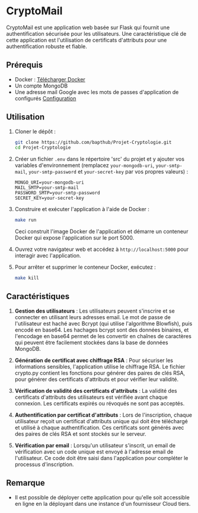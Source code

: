 # CryptoMail

CryptoMail est une application web basée sur Flask qui fournit une authentification sécurisée pour les utilisateurs. 
Une caractéristique clé de cette application est l'utilisation de certificats d'attributs pour une authentification robuste et fiable.


## Prérequis

- Docker : [Télécharger Docker](https://www.docker.com/products/docker-desktop)
- Un compte MongoDB 
- Une adresse mail Google avec les mots de passes d'application de configurés [Configuration](https://support.google.com/mail/answer/185833?hl=fr)

## Utilisation

1. Cloner le dépôt :
    ```bash
    git clone https://github.com/bapthub/Projet-Cryptologie.git
    cd Projet-Cryptologie
    ```
2. Créer un fichier `.env` dans le répertoire 'src' du projet et y ajouter vos variables d'environnement (remplacez `your-mongodb-uri`, `your-smtp-mail`, `your-smtp-password` et `your-secret-key` par vos propres valeurs) :
    ```
    MONGO_URI=your-mongodb-uri
    MAIL_SMTP=your-smtp-mail
    PASSWORD_SMTP=your-smtp-password
    SECRET_KEY=your-secret-key
    ```
3. Construire et exécuter l'application à l'aide de Docker :
    ```bash
    make run
    ```
    Ceci construit l'image Docker de l'application et démarre un conteneur Docker qui expose l'application sur le port 5000.

4. Ouvrez votre navigateur web et accédez à `http://localhost:5000` pour interagir avec l'application.

5. Pour arrêter et supprimer le conteneur Docker, exécutez :
    ```bash
    make kill
    ```

## Caractéristiques

1. **Gestion des utilisateurs** : Les utilisateurs peuvent s'inscrire et se connecter en utilisant leurs adresses email. Le mot de passe de l'utilisateur est haché avec Bcrypt (qui utilise l'algorithme Blowfish), puis encodé en base64. Les hachages bcrypt sont des données binaires, et l'encodage en base64 permet de les convertir en chaînes de caractères qui peuvent être facilement stockées dans la base de données MongoDB.

2. **Génération de certificat avec chiffrage RSA** : Pour sécuriser les informations sensibles, l'application utilise le chiffrage RSA. Le fichier crypto.py contient les fonctions pour générer des paires de clés RSA, pour générer des certificats d'attributs et pour vérifier leur validité.

3. **Vérification de validité des certificats d'attributs** : La validité des certificats d'attributs des utilisateurs est vérifiée avant chaque connexion. Les certificats expirés ou révoqués ne sont pas acceptés.

4. **Authentification par certificat d'attributs** : Lors de l'inscription, chaque utilisateur reçoit un certificat d'attributs unique qui doit être téléchargé et utilisé à chaque authentification. Ces certificats sont générés avec des paires de clés RSA et sont stockés sur le serveur.

5. **Vérification par email** : Lorsqu'un utilisateur s'inscrit, un email de vérification avec un code unique est envoyé à l'adresse email de l'utilisateur. Ce code doit être saisi dans l'application pour compléter le processus d'inscription.


## Remarque

- Il est possible de déployer cette application pour qu'elle soit accessible en ligne en la déployant dans une instance d'un fournisseur Cloud tiers.